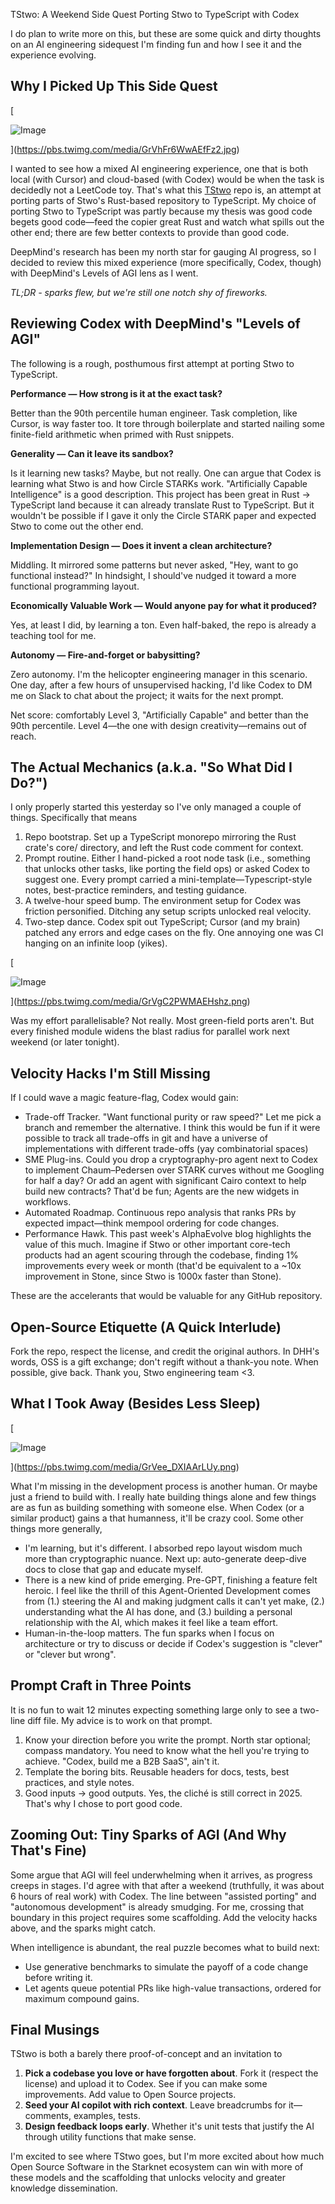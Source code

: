 TStwo: A Weekend Side Quest Porting Stwo to TypeScript with Codex

I do plan to write more on this, but these are some quick and dirty thoughts on an AI engineering sidequest I'm finding fun and how I see it and the experience evolving.

## Why I Picked Up This Side Quest

[

![Image](https://pbs.twimg.com/media/GrVhFr6WwAEfFz2?format=jpg&name=medium)





](https://pbs.twimg.com/media/GrVhFr6WwAEfFz2.jpg)

I wanted to see how a mixed AI engineering experience, one that is both local (with Cursor) and cloud-based (with Codex) would be when the task is decidedly not a LeetCode toy. That's what this [TStwo](https://github.com/teddyjfpender/tstwo) repo is, an attempt at porting parts of Stwo's Rust-based repository to TypeScript. My choice of porting Stwo to TypeScript was partly because my thesis was good code begets good code—feed the copier great Rust and watch what spills out the other end; there are few better contexts to provide than good code.

DeepMind's research has been my north star for gauging AI progress, so I decided to review this mixed experience (more specifically, Codex, though) with DeepMind's Levels of AGI lens as I went.

*TL;DR - sparks flew, but we're still one notch shy of fireworks.*

## Reviewing Codex with DeepMind's "Levels of AGI"

The following is a rough, posthumous first attempt at porting Stwo to TypeScript.

**Performance — How strong is it at the exact task?**

Better than the 90th percentile human engineer. Task completion, like Cursor, is way faster too. It tore through boilerplate and started nailing some finite-field arithmetic when primed with Rust snippets.

**Generality — Can it leave its sandbox?**

Is it learning new tasks? Maybe, but not really. One can argue that Codex is learning what Stwo is and how Circle STARKs work. "Artificially Capable Intelligence" is a good description. This project has been great in Rust → TypeScript land because it can already translate Rust to TypeScript. But it wouldn't be possible if I gave it only the Circle STARK paper and expected Stwo to come out the other end.

**Implementation Design — Does it invent a clean architecture?**

Middling. It mirrored some patterns but never asked, "Hey, want to go functional instead?" In hindsight, I should've nudged it toward a more functional programming layout.

**Economically Valuable Work — Would anyone pay for what it produced?**

Yes, at least I did, by learning a ton. Even half-baked, the repo is already a teaching tool for me.

**Autonomy — Fire-and-forget or babysitting?**

Zero autonomy. I'm the helicopter engineering manager in this scenario. One day, after a few hours of unsupervised hacking, I'd like Codex to DM me on Slack to chat about the project; it waits for the next prompt.

Net score: comfortably Level 3, "Artificially Capable" and better than the 90th percentile. Level 4—the one with design creativity—remains out of reach.

## The Actual Mechanics (a.k.a. "So What Did I Do?")

I only properly started this yesterday so I've only managed a couple of things. Specifically that means

1. Repo bootstrap. Set up a TypeScript monorepo mirroring the Rust crate's core/ directory, and left the Rust code comment for context.
2. Prompt routine. Either I hand-picked a root node task (i.e., something that unlocks other tasks, like porting the field ops) or asked Codex to suggest one. Every prompt carried a mini-template—Typescript-style notes, best-practice reminders, and testing guidance.
3. A twelve-hour speed bump. The environment setup for Codex was friction personified. Ditching any setup scripts unlocked real velocity.
4. Two-step dance. Codex spit out TypeScript; Cursor (and my brain) patched any errors and edge cases on the fly. One annoying one was CI hanging on an infinite loop (yikes).

[

![Image](https://pbs.twimg.com/media/GrVgC2PWMAEHshz?format=png&name=large)





](https://pbs.twimg.com/media/GrVgC2PWMAEHshz.png)

Was my effort parallelisable? Not really. Most green-field ports aren't. But every finished module widens the blast radius for parallel work next weekend (or later tonight).

## Velocity Hacks I'm Still Missing

If I could wave a magic feature-flag, Codex would gain:

- Trade-off Tracker. "Want functional purity or raw speed?" Let me pick a branch and remember the alternative. I think this would be fun if it were possible to track all trade-offs in git and have a universe of implementations with different trade-offs (yay combinatorial spaces)
- SME Plug-ins. Could you drop a cryptography-pro agent next to Codex to implement Chaum–Pedersen over STARK curves without me Googling for half a day? Or add an agent with significant Cairo context to help build new contracts? That'd be fun; Agents are the new widgets in workflows.
- Automated Roadmap. Continuous repo analysis that ranks PRs by expected impact—think mempool ordering for code changes.
- Performance Hawk. This past week's AlphaEvolve blog highlights the value of this much. Imagine if Stwo or other important core-tech products had an agent scouring through the codebase, finding 1% improvements every week or month (that'd be equivalent to a ~10x improvement in Stone, since Stwo is 1000x faster than Stone).

These are the accelerants that would be valuable for any GitHub repository.

## Open-Source Etiquette (A Quick Interlude)

Fork the repo, respect the license, and credit the original authors. In DHH's words, OSS is a gift exchange; don't regift without a thank-you note. When possible, give back. Thank you, Stwo engineering team <3.

## What I Took Away (Besides Less Sleep)

[

![Image](https://pbs.twimg.com/media/GrVee_DXIAArLUy?format=png&name=900x900)





](https://pbs.twimg.com/media/GrVee_DXIAArLUy.png)

What I'm missing in the development process is another human. Or maybe just a friend to build with. I really hate building things alone and few things are as fun as building something with someone else. When Codex (or a similar product) gains a that humanness, it'll be crazy cool. Some other things more generally,

- I'm learning, but it's different. I absorbed repo layout wisdom much more than cryptographic nuance. Next up: auto-generate deep-dive docs to close that gap and educate myself.
- There is a new kind of pride emerging. Pre-GPT, finishing a feature felt heroic. I feel like the thrill of this Agent-Oriented Development comes from (1.) steering the AI and making judgment calls it can't yet make, (2.) understanding what the AI has done, and (3.) building a personal relationship with the AI, which makes it feel like a team effort.
- Human-in-the-loop matters. The fun sparks when I focus on architecture or try to discuss or decide if Codex's suggestion is "clever" or "clever but wrong".
## Prompt Craft in Three Points

It is no fun to wait 12 minutes expecting something large only to see a two-line diff file. My advice is to work on that prompt.

1. Know your direction before you write the prompt. North star optional; compass mandatory. You need to know what the hell you're trying to achieve. "Codex, build me a B2B SaaS", ain't it.
2. Template the boring bits. Reusable headers for docs, tests, best practices, and style notes.
3. Good inputs → good outputs. Yes, the cliché is still correct in 2025. That's why I chose to port good code.

## Zooming Out: Tiny Sparks of AGI (And Why That's Fine)

Some argue that AGI will feel underwhelming when it arrives, as progress creeps in stages. I'd agree with that after a weekend (truthfully, it was about 6 hours of real work) with Codex. The line between "assisted porting" and "autonomous development" is already smudging. For me, crossing that boundary in this project requires some scaffolding. Add the velocity hacks above, and the sparks might catch.

When intelligence is abundant, the real puzzle becomes what to build next:

- Use generative benchmarks to simulate the payoff of a code change before writing it.
- Let agents queue potential PRs like high-value transactions, ordered for maximum compound gains.
## Final Musings

TStwo is both a barely there proof-of-concept and an invitation to

1. **Pick a codebase you love or have forgotten about**. Fork it (respect the license) and upload it to Codex. See if you can make some improvements. Add value to Open Source projects.
2. **Seed your AI copilot with rich context**. Leave breadcrumbs for it—comments, examples, tests.    
3. **Design feedback loops early**. Whether it's unit tests that justify the AI through utility functions that make sense.

I'm excited to see where TStwo goes, but I'm more excited about how much Open Source Software in the Starknet ecosystem can win with more of these models and the scaffolding that unlocks velocity and greater knowledge dissemination.